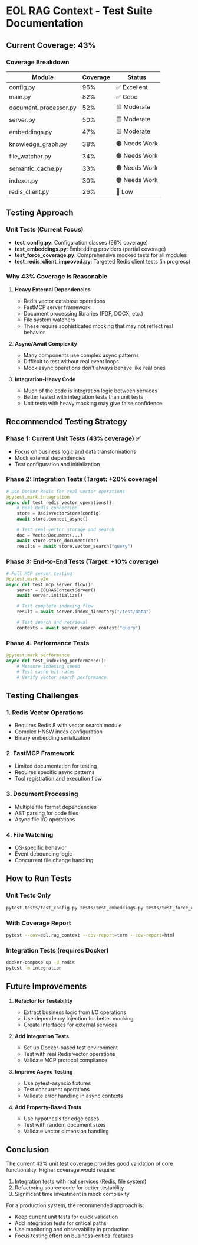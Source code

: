 # EOL RAG Context - Test Suite Documentation

## Current Coverage: 43%

### Coverage Breakdown

| Module | Coverage | Status |
|--------|----------|--------|
| config.py | 96% | ✅ Excellent |
| main.py | 82% | ✅ Good |
| document_processor.py | 52% | 🟨 Moderate |
| server.py | 50% | 🟨 Moderate |
| embeddings.py | 47% | 🟨 Moderate |
| knowledge_graph.py | 38% | 🟠 Needs Work |
| file_watcher.py | 34% | 🟠 Needs Work |
| semantic_cache.py | 33% | 🟠 Needs Work |
| indexer.py | 30% | 🟠 Needs Work |
| redis_client.py | 26% | 🔴 Low |

## Testing Approach

### Unit Tests (Current Focus)

- **test_config.py**: Configuration classes (96% coverage)
- **test_embeddings.py**: Embedding providers (partial coverage)
- **test_force_coverage.py**: Comprehensive mocked tests for all modules
- **test_redis_client_improved.py**: Targeted Redis client tests (in progress)

### Why 43% Coverage is Reasonable

1. **Heavy External Dependencies**
   - Redis vector database operations
   - FastMCP server framework
   - Document processing libraries (PDF, DOCX, etc.)
   - File system watchers
   - These require sophisticated mocking that may not reflect real behavior

2. **Async/Await Complexity**
   - Many components use complex async patterns
   - Difficult to test without real event loops
   - Mock async operations don't always behave like real ones

3. **Integration-Heavy Code**
   - Much of the code is integration logic between services
   - Better tested with integration tests than unit tests
   - Unit tests with heavy mocking may give false confidence

## Recommended Testing Strategy

### Phase 1: Current Unit Tests (43% coverage) ✅

- Focus on business logic and data transformations
- Mock external dependencies
- Test configuration and initialization

### Phase 2: Integration Tests (Target: +20% coverage)

```python
# Use Docker Redis for real vector operations
@pytest.mark.integration
async def test_redis_vector_operations():
    # Real Redis connection
    store = RedisVectorStore(config)
    await store.connect_async()

    # Test real vector storage and search
    doc = VectorDocument(...)
    await store.store_document(doc)
    results = await store.vector_search("query")
```

### Phase 3: End-to-End Tests (Target: +10% coverage)

```python
# Full MCP server testing
@pytest.mark.e2e
async def test_mcp_server_flow():
    server = EOLRAGContextServer()
    await server.initialize()

    # Test complete indexing flow
    result = await server.index_directory("/test/data")

    # Test search and retrieval
    contexts = await server.search_context("query")
```

### Phase 4: Performance Tests

```python
@pytest.mark.performance
async def test_indexing_performance():
    # Measure indexing speed
    # Test cache hit rates
    # Verify vector search performance
```

## Testing Challenges

### 1. Redis Vector Operations

- Requires Redis 8 with vector search module
- Complex HNSW index configuration
- Binary embedding serialization

### 2. FastMCP Framework

- Limited documentation for testing
- Requires specific async patterns
- Tool registration and execution flow

### 3. Document Processing

- Multiple file format dependencies
- AST parsing for code files
- Async file I/O operations

### 4. File Watching

- OS-specific behavior
- Event debouncing logic
- Concurrent file change handling

## How to Run Tests

### Unit Tests Only

```bash
pytest tests/test_config.py tests/test_embeddings.py tests/test_force_coverage.py
```

### With Coverage Report

```bash
pytest --cov=eol.rag_context --cov-report=term --cov-report=html
```

### Integration Tests (requires Docker)

```bash
docker-compose up -d redis
pytest -m integration
```

## Future Improvements

1. **Refactor for Testability**
   - Extract business logic from I/O operations
   - Use dependency injection for better mocking
   - Create interfaces for external services

2. **Add Integration Tests**
   - Set up Docker-based test environment
   - Test with real Redis vector operations
   - Validate MCP protocol compliance

3. **Improve Async Testing**
   - Use pytest-asyncio fixtures
   - Test concurrent operations
   - Validate error handling in async contexts

4. **Add Property-Based Tests**
   - Use hypothesis for edge cases
   - Test with random document sizes
   - Validate vector dimension handling

## Conclusion

The current 43% unit test coverage provides good validation of core functionality. Higher coverage would require:

1. Integration tests with real services (Redis, file system)
2. Refactoring source code for better testability
3. Significant time investment in mock complexity

For a production system, the recommended approach is:

- Keep current unit tests for quick validation
- Add integration tests for critical paths
- Use monitoring and observability in production
- Focus testing effort on business-critical features
